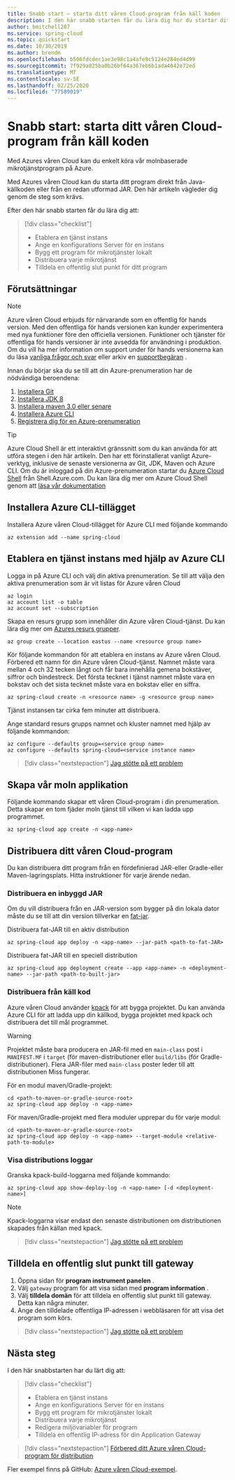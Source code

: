 ```yaml
---
title: Snabb start – starta ditt våren Cloud-program från käll koden
description: I den här snabb starten får du lära dig hur du startar ditt Azure våren Cloud-program direkt från din käll kod
author: bmitchell287
ms.service: spring-cloud
ms.topic: quickstart
ms.date: 10/30/2019
ms.author: brendm
ms.openlocfilehash: b506fdcdec1ae3e98c1a4afe9c5124e284ed4d99
ms.sourcegitcommit: 7f929a025ba0b26bf64a367eb6b1ada4042e72ed
ms.translationtype: MT
ms.contentlocale: sv-SE
ms.lasthandoff: 02/25/2020
ms.locfileid: "77589019"
---
```

# <a name="quickstart-launch-your-spring-cloud-application-from-source-code"></a>Snabb start: starta ditt våren Cloud-program från käll koden

Med Azures våren Cloud kan du enkelt köra vår molnbaserade mikrotjänstprogram på Azure.

Med Azures våren Cloud kan du starta ditt program direkt från Java-källkoden eller från en redan utformad JAR. Den här artikeln vägleder dig genom de steg som krävs.

Efter den här snabb starten får du lära dig att:

> [!div class="checklist"]
> * Etablera en tjänst instans
> * Ange en konfigurations Server för en instans
> * Bygg ett program för mikrotjänster lokalt
> * Distribuera varje mikrotjänst
> * Tilldela en offentlig slut punkt för ditt program

## <a name="prerequisites"></a>Förutsättningar

>[!Note]
> Azure våren Cloud erbjuds för närvarande som en offentlig för hands version. Med den offentliga för hands versionen kan kunder experimentera med nya funktioner före den officiella versionen.  Funktioner och tjänster för offentliga för hands versioner är inte avsedda för användning i produktion.  Om du vill ha mer information om support under för hands versionerna kan du läsa [vanliga frågor och svar](https://azure.microsoft.com/support/faq/) eller arkiv en [supportbegäran](https://docs.microsoft.com/azure/azure-portal/supportability/how-to-create-azure-support-request) .

Innan du börjar ska du se till att din Azure-prenumeration har de nödvändiga beroendena:

1. [Installera Git](https://git-scm.com/)
2. [Installera JDK 8](https://www.oracle.com/technetwork/java/javase/downloads/jdk8-downloads-2133151.html)
3. [Installera maven 3,0 eller senare](https://maven.apache.org/download.cgi)
4. [Installera Azure CLI](https://docs.microsoft.com/cli/azure/install-azure-cli?view=azure-cli-latest)
5. [Registrera dig för en Azure-prenumeration](https://azure.microsoft.com/free/)

> [!TIP]
> Azure Cloud Shell är ett interaktivt gränssnitt som du kan använda för att utföra stegen i den här artikeln.  Den har ett förinstallerat vanligt Azure-verktyg, inklusive de senaste versionerna av Git, JDK, Maven och Azure CLI. Om du är inloggad på din Azure-prenumeration startar du [Azure Cloud Shell](https://shell.azure.com) från Shell.Azure.com.  Du kan lära dig mer om Azure Cloud Shell genom att [läsa vår dokumentation](../cloud-shell/overview.md)

## <a name="install-the-azure-cli-extension"></a>Installera Azure CLI-tillägget

Installera Azure våren Cloud-tillägget för Azure CLI med följande kommando

```Azure CLI
az extension add --name spring-cloud
```

## <a name="provision-a-service-instance-using-the-azure-cli"></a>Etablera en tjänst instans med hjälp av Azure CLI

Logga in på Azure CLI och välj din aktiva prenumeration. Se till att välja den aktiva prenumeration som är vit listas för Azure våren Cloud

```Azure CLI
az login
az account list -o table
az account set --subscription
```

Skapa en resurs grupp som innehåller din Azure våren Cloud-tjänst. Du kan lära dig mer om [Azures resurs grupper](../azure-resource-manager/management/overview.md).

```azurecli
az group create --location eastus --name <resource group name>
```

Kör följande kommandon för att etablera en instans av Azure våren Cloud. Förbered ett namn för din Azure våren Cloud-tjänst. Namnet måste vara mellan 4 och 32 tecken långt och får bara innehålla gemena bokstäver, siffror och bindestreck. Det första tecknet i tjänst namnet måste vara en bokstav och det sista tecknet måste vara en bokstav eller en siffra.

```azurecli
az spring-cloud create -n <resource name> -g <resource group name>
```

Tjänst instansen tar cirka fem minuter att distribuera.

Ange standard resurs grupps namnet och kluster namnet med hjälp av följande kommandon:

```azurecli
az configure --defaults group=<service group name>
az configure --defaults spring-cloud=<service instance name>
```

> [!div class="nextstepaction"]
> [Jag stötte på ett problem](https://www.research.net/r/javae2e?tutorial=asc-source-quickstart&step=provision)

## <a name="create-the-spring-cloud-application"></a>Skapa vår moln applikation

Följande kommando skapar ett våren Cloud-program i din prenumeration.  Detta skapar en tom fjäder moln tjänst till vilken vi kan ladda upp programmet.

```azurecli
az spring-cloud app create -n <app-name>
```

## <a name="deploy-your-spring-cloud-application"></a>Distribuera ditt våren Cloud-program

Du kan distribuera ditt program från en fördefinierad JAR-eller Gradle-eller Maven-lagringsplats.  Hitta instruktioner för varje ärende nedan.

### <a name="deploy-a-built-jar"></a>Distribuera en inbyggd JAR

Om du vill distribuera från en JAR-version som bygger på din lokala dator måste du se till att din version tillverkar en [fat-jar](https://docs.spring.io/spring-boot/docs/current/reference/html/howto-build.html#howto-create-an-executable-jar-with-maven).

Distribuera fat-JAR till en aktiv distribution

```azurecli
az spring-cloud app deploy -n <app-name> --jar-path <path-to-fat-JAR>
```

Distribuera fat-JAR till en speciell distribution

```azurecli
az spring-cloud app deployment create --app <app-name> -n <deployment-name> --jar-path <path-to-built-jar>
```

### <a name="deploy-from-source-code"></a>Distribuera från käll kod

Azure våren Cloud använder [kpack](https://github.com/pivotal/kpack) för att bygga projektet.  Du kan använda Azure CLI för att ladda upp din källkod, bygga projektet med kpack och distribuera det till mål programmet.

> [!WARNING]
> Projektet måste bara producera en JAR-fil med en `main-class` post i `MANIFEST.MF` i `target` (för maven-distributioner eller `build/libs` (för Gradle-distributioner).  Flera JAR-filer med `main-class` poster leder till att distributionen Miss fungerar.

För en modul maven/Gradle-projekt:

```azurecli
cd <path-to-maven-or-gradle-source-root>
az spring-cloud app deploy -n <app-name>
```

För maven/Gradle-projekt med flera moduler upprepar du för varje modul:

```azurecli
cd <path-to-maven-or-gradle-source-root>
az spring-cloud app deploy -n <app-name> --target-module <relative-path-to-module>
```

### <a name="show-deployment-logs"></a>Visa distributions loggar

Granska kpack-build-loggarna med följande kommando:

```azurecli
az spring-cloud app show-deploy-log -n <app-name> [-d <deployment-name>]
```

> [!NOTE]
> Kpack-loggarna visar endast den senaste distributionen om distributionen skapades från källan med kpack.

> [!div class="nextstepaction"]
> [Jag stötte på ett problem](https://www.research.net/r/javae2e?tutorial=asc-source-quickstart&step=deploy)

## <a name="assign-a-public-endpoint-to-gateway"></a>Tilldela en offentlig slut punkt till gateway

1. Öppna sidan för **program instrument panelen** .
2. Välj `gateway` program för att visa sidan med **program information** .
3. Välj **tilldela domän** för att tilldela en offentlig slut punkt till gateway. Detta kan några minuter. 
4. Ange den tilldelade offentliga IP-adressen i webbläsaren för att visa det program som körs.

> [!div class="nextstepaction"]
> [Jag stötte på ett problem](https://www.research.net/r/javae2e?tutorial=asc-source-quickstart&step=public-endpoint)

## <a name="next-steps"></a>Nästa steg

I den här snabbstarten har du lärt dig att:

> [!div class="checklist"]
> * Etablera en tjänst instans
> * Ange en konfigurations Server för en instans
> * Bygg ett program för mikrotjänster lokalt
> * Distribuera varje mikrotjänst
> * Redigera miljövariabler för program
> * Tilldela en offentlig IP-adress för din Application Gateway

> [!div class="nextstepaction"]
> [Förbered ditt Azure våren Cloud-program för distribution](spring-cloud-tutorial-prepare-app-deployment.md)

Fler exempel finns på GitHub: [Azure våren Cloud-exempel](https://github.com/Azure-Samples/Azure-Spring-Cloud-Samples/tree/master/service-binding-cosmosdb-sql).
